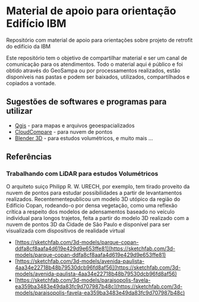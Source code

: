 # Material de apoio para orientação Edifício IBM

Repositório com material de apoio para orientações sobre projeto de retrofit do edifício da IBM

Este repositório tem o objetivo de compartilhar material e ser um canal de comunicação para os atendimentos. Todo o material aqui é público e foi obtido através do GeoSampa ou por processamentos realizados, estão disponíveis nas pastas e podem ser baixados, utilizados, compartilhados e copiados a vontade.

## Sugestões de softwares e programas para utilizar

* [Qgis](https://qgis.org/pt_BR/site/) - para mapas e arquivos geoespacializados
* [CloudCompare](https://www.danielgm.net/cc/) - para nuvem de pontos
* [Blender 3D](https://www.blender.org/) - para estudos volumétricos, e muito mais ...

## Referências

### Trabalhando com LiDAR para estudos Volumétricos

O arquiteto suiço Philipp R. W. URECH, por exemplo, tem tirado proveito da nuvem
de pontos para estudar possibilidades a partir de levantamentos realizados. Recentementepublicou um modelo 3D utópico da região do Edifício Copan, rodeando-o por densa vegetação,
como uma reflexão crítica a respeito dos modelos de adensamentos baseado no veículo
individual para longos trajetos, feita a partir do modelo 3D realizado com a
nuvem de pontos 3D da Cidade de São Paulo e disponível para ser visualizada com dispositivos
de realidade virtual

* [https://sketchfab.com/3d-models/parque-copan-ddfa8cf8aafa4d619e429d9e653ffe81](https://sketchfab.com/3d-models/parque-copan-ddfa8cf8aafa4d619e429d9e653ffe81)
* [https://sketchfab.com/3d-models/avenida-paulista-4aa34e22718b48b79530dcb96fd8af56](https://sketchfab.com/3d-models/avenida-paulista-4aa34e22718b48b79530dcb96fd8af56)
* [https://sketchfab.com/3d-models/paraisopolis-favela-ea359ba3483e49da83fc9d707987b48c](https://sketchfab.com/3d-models/paraisopolis-favela-ea359ba3483e49da83fc9d707987b48c)

